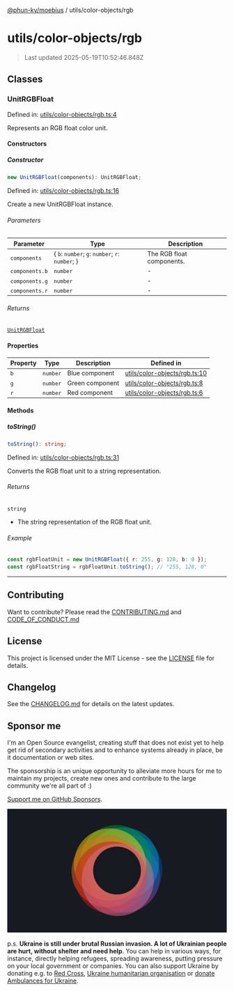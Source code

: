 [@phun-ky/moebius](../../README.md) / utils/color-objects/rgb

# utils/color-objects/rgb

> Last updated 2025-05-19T10:52:46.848Z

##

## Classes

### UnitRGBFloat

Defined in: [utils/color-objects/rgb.ts:4](https://github.com/phun-ky/moebius/blob/main/src/utils/color-objects/rgb.ts#L4)

Represents an RGB float color unit.

#### Constructors

##### Constructor

```ts
new UnitRGBFloat(components): UnitRGBFloat;
```

Defined in: [utils/color-objects/rgb.ts:16](https://github.com/phun-ky/moebius/blob/main/src/utils/color-objects/rgb.ts#L16)

Create a new UnitRGBFloat instance.

###### Parameters

| Parameter      | Type                                             | Description               |
| -------------- | ------------------------------------------------ | ------------------------- |
| `components`   | { `b`: `number`; `g`: `number`; `r`: `number`; } | The RGB float components. |
| `components.b` | `number`                                         | -                         |
| `components.g` | `number`                                         | -                         |
| `components.r` | `number`                                         | -                         |

###### Returns

[`UnitRGBFloat`](#unitrgbfloat)

#### Properties

| Property           | Type     | Description     | Defined in                                                                                                       |
| ------------------ | -------- | --------------- | ---------------------------------------------------------------------------------------------------------------- |
| <a id="b"></a> `b` | `number` | Blue component  | [utils/color-objects/rgb.ts:10](https://github.com/phun-ky/moebius/blob/main/src/utils/color-objects/rgb.ts#L10) |
| <a id="g"></a> `g` | `number` | Green component | [utils/color-objects/rgb.ts:8](https://github.com/phun-ky/moebius/blob/main/src/utils/color-objects/rgb.ts#L8)   |
| <a id="r"></a> `r` | `number` | Red component   | [utils/color-objects/rgb.ts:6](https://github.com/phun-ky/moebius/blob/main/src/utils/color-objects/rgb.ts#L6)   |

#### Methods

##### toString()

```ts
toString(): string;
```

Defined in: [utils/color-objects/rgb.ts:31](https://github.com/phun-ky/moebius/blob/main/src/utils/color-objects/rgb.ts#L31)

Converts the RGB float unit to a string representation.

###### Returns

`string`

- The string representation of the RGB float unit.

###### Example

```ts
const rgbFloatUnit = new UnitRGBFloat({ r: 255, g: 128, b: 0 });
const rgbFloatString = rgbFloatUnit.toString(); // "255, 128, 0"
```

---

## Contributing

Want to contribute? Please read the [CONTRIBUTING.md](https://github.com/phun-ky/moebius/blob/main/CONTRIBUTING.md) and [CODE_OF_CONDUCT.md](https://github.com/phun-ky/moebius/blob/main/CODE_OF_CONDUCT.md)

## License

This project is licensed under the MIT License - see the [LICENSE](https://github.com/phun-ky/moebius/blob/main/LICENSE) file for details.

## Changelog

See the [CHANGELOG.md](https://github.com/phun-ky/moebius/blob/main/CHANGELOG.md) for details on the latest updates.

## Sponsor me

I'm an Open Source evangelist, creating stuff that does not exist yet to help get rid of secondary activities and to enhance systems already in place, be it documentation or web sites.

The sponsorship is an unique opportunity to alleviate more hours for me to maintain my projects, create new ones and contribute to the large community we're all part of :)

[Support me on GitHub Sponsors](https://github.com/sponsors/phun-ky).

![logo](https://github.com/phun-ky/moebius/blob/main/public/images/logo/logo-ring.png?raw=true)

p.s. **Ukraine is still under brutal Russian invasion. A lot of Ukrainian people are hurt, without shelter and need help**. You can help in various ways, for instance, directly helping refugees, spreading awareness, putting pressure on your local government or companies. You can also support Ukraine by donating e.g. to [Red Cross](https://www.icrc.org/en/donate/ukraine), [Ukraine humanitarian organisation](https://savelife.in.ua/en/donate-en/#donate-army-card-weekly) or [donate Ambulances for Ukraine](https://www.gofundme.com/f/help-to-save-the-lives-of-civilians-in-a-war-zone).
